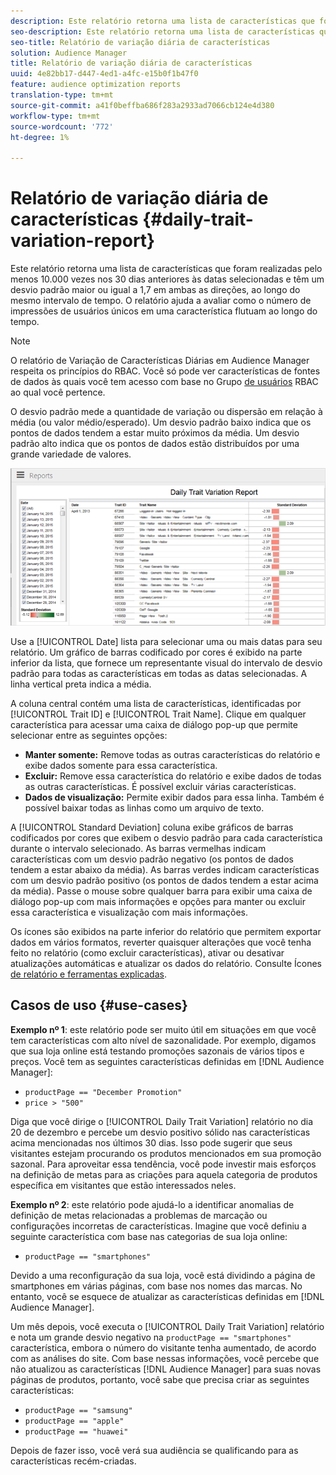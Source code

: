 ```yaml
---
description: Este relatório retorna uma lista de características que foram realizadas pelo menos 10.000 vezes nos 30 dias anteriores às datas selecionadas e têm um desvio padrão maior ou igual a 1,7 em ambas as direções, ao longo do mesmo intervalo de tempo. O relatório ajuda a avaliar como o número de impressões de usuários únicos em uma característica flutuam ao longo do tempo.
seo-description: Este relatório retorna uma lista de características que foram realizadas pelo menos 10.000 vezes nos 30 dias anteriores às datas selecionadas e têm um desvio padrão maior ou igual a 1,7 em ambas as direções, ao longo do mesmo intervalo de tempo. O relatório ajuda a avaliar como o número de impressões de usuários únicos em uma característica flutuam ao longo do tempo.
seo-title: Relatório de variação diária de características
solution: Audience Manager
title: Relatório de variação diária de características
uuid: 4e82bb17-d447-4ed1-a4fc-e15b0f1b47f0
feature: audience optimization reports
translation-type: tm+mt
source-git-commit: a41f0beffba686f283a2933ad7066cb124e4d380
workflow-type: tm+mt
source-wordcount: '772'
ht-degree: 1%

---
```



# Relatório de variação diária de características {#daily-trait-variation-report}

Este relatório retorna uma lista de características que foram realizadas pelo menos 10.000 vezes nos 30 dias anteriores às datas selecionadas e têm um desvio padrão maior ou igual a 1,7 em ambas as direções, ao longo do mesmo intervalo de tempo. O relatório ajuda a avaliar como o número de impressões de usuários únicos em uma característica flutuam ao longo do tempo.

>[!NOTE]
>
>O relatório de Variação de Características Diárias em Audience Manager respeita os princípios do RBAC. Você só pode ver características de fontes de dados às quais você tem acesso com base no Grupo [de usuários](/help/using/features/administration/administration-overview.md) RBAC ao qual você pertence.

O desvio padrão mede a quantidade de variação ou dispersão em relação à média (ou valor médio/esperado). Um desvio padrão baixo indica que os pontos de dados tendem a estar muito próximos da média. Um desvio padrão alto indica que os pontos de dados estão distribuídos por uma grande variedade de valores.

![relatório de variação de característica diária da captura de tela](assets/daily_trait_variation.png)

Use a [!UICONTROL Date] lista para selecionar uma ou mais datas para seu relatório. Um gráfico de barras codificado por cores é exibido na parte inferior da lista, que fornece um representante visual do intervalo de desvio padrão para todas as características em todas as datas selecionadas. A linha vertical preta indica a média.

A coluna central contém uma lista de características, identificadas por [!UICONTROL Trait ID] e [!UICONTROL Trait Name]. Clique em qualquer característica para acessar uma caixa de diálogo pop-up que permite selecionar entre as seguintes opções:

* **Manter somente:** Remove todas as outras características do relatório e exibe dados somente para essa característica.
* **Excluir:** Remove essa característica do relatório e exibe dados de todas as outras características. É possível excluir várias características.
* **Dados de visualização:** Permite exibir dados para essa linha. Também é possível baixar todas as linhas como um arquivo de texto.

A [!UICONTROL Standard Deviation] coluna exibe gráficos de barras codificados por cores que exibem o desvio padrão para cada característica durante o intervalo selecionado. As barras vermelhas indicam características com um desvio padrão negativo (os pontos de dados tendem a estar abaixo da média). As barras verdes indicam características com um desvio padrão positivo (os pontos de dados tendem a estar acima da média). Passe o mouse sobre qualquer barra para exibir uma caixa de diálogo pop-up com mais informações e opções para manter ou excluir essa característica e visualização com mais informações.

Os ícones são exibidos na parte inferior do relatório que permitem exportar dados em vários formatos, reverter quaisquer alterações que você tenha feito no relatório (como excluir características), ativar ou desativar atualizações automáticas e atualizar os dados do relatório. Consulte Ícones [de relatório e ferramentas explicadas](../../reporting/dynamic-reports/interactive-report-technology.md#icons-tools-explained).

## Casos de uso {#use-cases}

**Exemplo nº 1**: este relatório pode ser muito útil em situações em que você tem características com alto nível de sazonalidade. Por exemplo, digamos que sua loja online está testando promoções sazonais de vários tipos e preços. Você tem as seguintes características definidas em [!DNL Audience Manager]:

* `productPage == "December Promotion"`
* `price > "500"`

Diga que você dirige o [!UICONTROL Daily Trait Variation] relatório no dia 20 de dezembro e percebe um desvio positivo sólido nas características acima mencionadas nos últimos 30 dias. Isso pode sugerir que seus visitantes estejam procurando os produtos mencionados em sua promoção sazonal. Para aproveitar essa tendência, você pode investir mais esforços na definição de metas para as criações para aquela categoria de produtos específica em visitantes que estão interessados neles.

**Exemplo nº 2**: este relatório pode ajudá-lo a identificar anomalias de definição de metas relacionadas a problemas de marcação ou configurações incorretas de características. Imagine que você definiu a seguinte característica com base nas categorias de sua loja online:

* `productPage == "smartphones"`

Devido a uma reconfiguração da sua loja, você está dividindo a página de smartphones em várias páginas, com base nos nomes das marcas. No entanto, você se esquece de atualizar as características definidas em [!DNL Audience Manager].

Um mês depois, você executa o [!UICONTROL Daily Trait Variation] relatório e nota um grande desvio negativo na `productPage == "smartphones"` característica, embora o número do visitante tenha aumentado, de acordo com as análises do site. Com base nessas informações, você percebe que não atualizou as características [!DNL Audience Manager] para suas novas páginas de produtos, portanto, você sabe que precisa criar as seguintes características:

* `productPage == "samsung"`
* `productPage == "apple"`
* `productPage == "huawei"`

Depois de fazer isso, você verá sua audiência se qualificando para as características recém-criadas.
